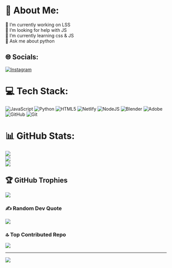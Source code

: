 # 💫 About Me:
🔭 I’m currently working on LSS<br>🤝 I’m looking for help with JS<br>🌱 I’m currently learning css & JS<br>💬 Ask me about python


## 🌐 Socials:
[![Instagram](https://img.shields.io/badge/Instagram-%23E4405F.svg?logo=Instagram&logoColor=white)](https://instagram.com/crazy_sam_an_car_lover) 

# 💻 Tech Stack:
![JavaScript](https://img.shields.io/badge/javascript-%23323330.svg?style=flat&logo=javascript&logoColor=%23F7DF1E) ![Python](https://img.shields.io/badge/python-3670A0?style=flat&logo=python&logoColor=ffdd54) ![HTML5](https://img.shields.io/badge/html5-%23E34F26.svg?style=flat&logo=html5&logoColor=white) ![Netlify](https://img.shields.io/badge/netlify-%23000000.svg?style=flat&logo=netlify&logoColor=#00C7B7) ![NodeJS](https://img.shields.io/badge/node.js-6DA55F?style=flat&logo=node.js&logoColor=white) ![Blender](https://img.shields.io/badge/blender-%23F5792A.svg?style=flat&logo=blender&logoColor=white) ![Adobe](https://img.shields.io/badge/adobe-%23FF0000.svg?style=flat&logo=adobe&logoColor=white) ![GitHub](https://img.shields.io/badge/github-%23121011.svg?style=flat&logo=github&logoColor=white) ![Git](https://img.shields.io/badge/git-%23F05033.svg?style=flat&logo=git&logoColor=white)
# 📊 GitHub Stats:
![](https://github-readme-stats.vercel.app/api?username=MSLegend1127&theme=dark&hide_border=false&include_all_commits=true&count_private=true)<br/>
![](https://github-readme-streak-stats.herokuapp.com/?user=MSLegend1127&theme=dark&hide_border=false)<br/>
![](https://github-readme-stats.vercel.app/api/top-langs/?username=MSLegend1127&theme=dark&hide_border=false&include_all_commits=true&count_private=true&layout=compact)

## 🏆 GitHub Trophies
![](https://github-profile-trophy.vercel.app/?username=MSLegend1127&theme=gruvbox&no-frame=true&no-bg=false&margin-w=4)

### ✍️ Random Dev Quote
![](https://quotes-github-readme.vercel.app/api?type=horizontal&theme=gruvbox)

### 🔝 Top Contributed Repo
![](https://github-contributor-stats.vercel.app/api?username=MSLegend1127&limit=5&theme=dark&combine_all_yearly_contributions=true)

---
[![](https://visitcount.itsvg.in/api?id=MSLegend1127&icon=0&color=0)](https://visitcount.itsvg.in)

<!-- Proudly created with GPRM ( https://gprm.itsvg.in ) -->
